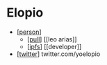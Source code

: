 # Elopio

- [[person]]
  - [[pull]] [[leo arias]]
  - [[ipfs]] [[developer]]
- [[twitter]] twitter.com/yoelopio

[//begin]: # "Autogenerated link references for markdown compatibility"
[person]: person "Person"
[pull]: pull "Pull"
[ipfs]: ipfs "Ipfs"
[twitter]: twitter "Twitter"
[//end]: # "Autogenerated link references"